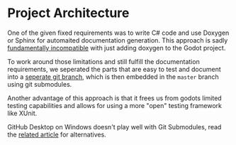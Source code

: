 # Project Architecture

One of the given fixed requirements was to write C# code and use Doxygen or Sphinx for automaited documentation generation. This approach is sadly [fundamentally incompatible](https://www.reddit.com/r/godot/comments/i35kws/are_there_any_documentation_engines_which_can_be/) with just adding doxygen to the Godot project.

To work around those limitations and still fulfill the documentation requirements, we seperated the parts that are easy to test and document into a [seperate git branch](https://github.com/reogaro/heidelberg-dynamics/tree/game-systems), which is then embedded in the `master` branch using git submodules.

Another advantage of this approach is that it frees us from godots limited testing capabilities and allows for using a more "open" testing framework like XUnit.

GitHub Desktop on Windows doesn't play well with Git Submodules, read the [related article](development.md) for alternatives.